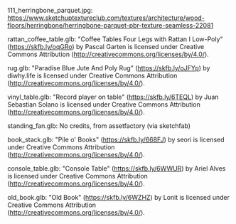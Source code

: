 111_herringbone_parquet.jpg: https://www.sketchuptextureclub.com/textures/architecture/wood-floors/herringbone/herringbone-parquet-pbr-texture-seamless-22081

rattan_coffee_table.glb: "Coffee Tables Four Legs with Rattan I Low-Poly" (https://skfb.ly/oqGRo) by Pascal Garten is licensed under Creative Commons Attribution (http://creativecommons.org/licenses/by/4.0/).

rug.glb: "Paradise Blue Jute And Poly Rug" (https://skfb.ly/oJFYp) by diwhy.life is licensed under Creative Commons Attribution (http://creativecommons.org/licenses/by/4.0/).

vinyl_table.glb: "Record player on table" (https://skfb.ly/6TEQL) by Juan Sebastian Solano is licensed under Creative Commons Attribution (http://creativecommons.org/licenses/by/4.0/).

standing_fan.glb: No credits, from assetfactory (via sketchfab)

book_stack.glb: "Pile o' Books" (https://skfb.ly/668FJ) by seori is licensed under Creative Commons Attribution (http://creativecommons.org/licenses/by/4.0/).

console_table.glb: "Console Table" (https://skfb.ly/6WWUR) by Ariel Alves is licensed under Creative Commons Attribution (http://creativecommons.org/licenses/by/4.0/).

old_book.glb: "Old Book" (https://skfb.ly/6WZHZ) by Lonit is licensed under Creative Commons Attribution (http://creativecommons.org/licenses/by/4.0/).